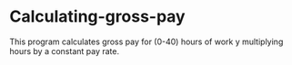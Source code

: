 # Calculating-gross-pay
This program calculates gross pay for (0-40) hours of work y multiplying hours by a constant pay rate. 
